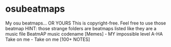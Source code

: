 # osubeatmaps
My osu beatmaps... OR YOURS
This is copyright-free. 
Feel free to use those beatmap
HINT: those strange folders are beatmaps listed like they are a music file
BeatmAP music codename [Memes] - MY impossible level
A-HA Take on me - Take on me [100+ NOTES]
